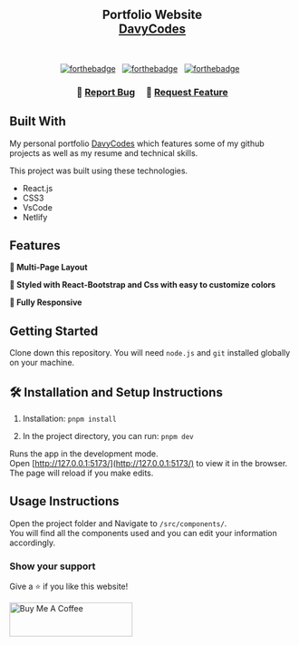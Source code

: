 <h2 align="center">
  Portfolio Website <br/>
  <a href="#" target="_blank">DavyCodes</a>
</h2>
<!-- <div align="center">
  <img alt="Demo" src="./Images/readme-img1.png" />
</div> -->

<br/>

<center>

[![forthebadge](https://forthebadge.com/images/badges/built-with-love.svg)](https://forthebadge.com) &nbsp;
[![forthebadge](https://forthebadge.com/images/badges/made-with-javascript.svg)](https://forthebadge.com) &nbsp;
[![forthebadge](https://forthebadge.com/images/badges/open-source.svg)](https://forthebadge.com) &nbsp;
</center>

<h3 align="center">
    🔹
    <a href="https://github.com/Davydx7/myPortfolio/issues">Report Bug</a> &nbsp; &nbsp;
    🔹
    <a href="https://github.com/Davydx7/myPortfolio/issues">Request Feature</a>
</h3>

## Built With

My personal portfolio <a href="#" target="_blank">DavyCodes</a> which features some of my github projects as well as my resume and technical skills.<br/>

This project was built using these technologies.

- React.js
- CSS3
- VsCode
- Netlify

## Features

**📖 Multi-Page Layout**

**🎨 Styled with React-Bootstrap and Css with easy to customize colors**

**📱 Fully Responsive**

## Getting Started

Clone down this repository. You will need `node.js` and `git` installed globally on your machine.

## 🛠 Installation and Setup Instructions

1. Installation: `pnpm install`

2. In the project directory, you can run: `pnpm dev`

Runs the app in the development mode.\
Open [http://127.0.0.1:5173/](http://127.0.0.1:5173/) to view it in the browser.
The page will reload if you make edits.

## Usage Instructions

Open the project folder and Navigate to `/src/components/`. <br/>
You will find all the components used and you can edit your information accordingly.

### Show your support

Give a ⭐ if you like this website!

<a href="https://www.buymeacoffee.com/oludave051R" target="_blank"><img src="https://cdn.buymeacoffee.com/buttons/v2/default-blue.png" alt="Buy Me A Coffee" height= "60px" width= "217px" ></a>
